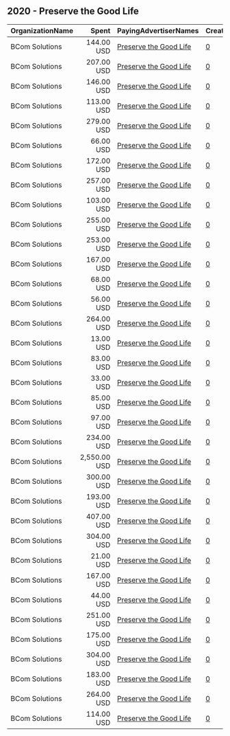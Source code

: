 ## 2020 - Preserve the Good Life 
|OrganizationName|Spent|PayingAdvertiserNames|CreativeUrls|Impressions|Genders|AgeBrackets|CountryCodes|BillingAddresses|CandidateBallotInformation|
|:---|---:|:---|:---|---:|:---|:---|:---|:---|:---|
|BCom Solutions|144.00 USD|[Preserve the Good Life](2020/Preserve_the_Good_Life.md)|[0](https://www.snap.com/political-ads/asset/886b6c142b35f5fae6c151d6992494675f3355891af25963abc27cd884654744?mediaType=jpg)|44,198||18+|united states|"919 Central Ave,Auburn,68305,US"|Blood Weber Bostar Hester|
|BCom Solutions|207.00 USD|[Preserve the Good Life](2020/Preserve_the_Good_Life.md)|[0](https://www.snap.com/political-ads/asset/297b5d96d279e26d552233566aa5fbe1310853db302b3ead917c7e68d15e7e17?mediaType=jpg)|51,297||18+|united states|"919 Central Ave,Auburn,68305,US"|Blood Weber Bostar Hester|
|BCom Solutions|146.00 USD|[Preserve the Good Life](2020/Preserve_the_Good_Life.md)|[0](https://www.snap.com/political-ads/asset/216c7823d90f764f96c94cb59e39f9076e4958eef7e9edbb893ab167fae4634c?mediaType=jpg)|44,725||18+|united states|"919 Central Ave,Auburn,68305,US"|Blood Weber Bostar Hester|
|BCom Solutions|113.00 USD|[Preserve the Good Life](2020/Preserve_the_Good_Life.md)|[0](https://www.snap.com/political-ads/asset/918a8044bb024c7455ed71b01066c37f1000c892e6223e01e81bbc15b41af174?mediaType=jpg)|28,936||18+|united states|"919 Central Ave,Auburn,68305,US"|Blood Weber Bostar Hester|
|BCom Solutions|279.00 USD|[Preserve the Good Life](2020/Preserve_the_Good_Life.md)|[0](https://www.snap.com/political-ads/asset/29e00c4505d6fab529e0dcf24b8960083042b387bb256363090271b96fb00c9f?mediaType=jpg)|84,678||18+|united states|"919 Central Ave,Auburn,68305,US"|Blood Weber Bostar Hester|
|BCom Solutions|66.00 USD|[Preserve the Good Life](2020/Preserve_the_Good_Life.md)|[0](https://www.snap.com/political-ads/asset/04c91686f09670934e81112e17a6fbf28589700ad28cb0acd21b24f0189dbeec?mediaType=jpg)|16,865||18+|united states|"919 Central Ave,Auburn,68305,US"|Blood Weber Bostar Hester|
|BCom Solutions|172.00 USD|[Preserve the Good Life](2020/Preserve_the_Good_Life.md)|[0](https://www.snap.com/political-ads/asset/cb7cff0e535b92c1f4322cae60bfc2f4f394ae23e47bfc034d681016b32d57c0?mediaType=jpg)|42,762||18+|united states|"919 Central Ave,Auburn,68305,US"|Blood Weber Bostar Hester|
|BCom Solutions|257.00 USD|[Preserve the Good Life](2020/Preserve_the_Good_Life.md)|[0](https://www.snap.com/political-ads/asset/84f454d3217dac217bb486a5da60c9fe6ea5030730bbf685a6fd30cf8f580480?mediaType=jpg)|63,660||18+|united states|"919 Central Ave,Auburn,68305,US"|Blood Weber Bostar Hester|
|BCom Solutions|103.00 USD|[Preserve the Good Life](2020/Preserve_the_Good_Life.md)|[0](https://www.snap.com/political-ads/asset/49481ba3c27e686f845c849b1622a37b1ce346ae05e2c7ed0ab3c13132fe5f6f?mediaType=jpg)|26,243||18+|united states|"919 Central Ave,Auburn,68305,US"|Blood Weber Bostar Hester|
|BCom Solutions|255.00 USD|[Preserve the Good Life](2020/Preserve_the_Good_Life.md)|[0](https://www.snap.com/political-ads/asset/f252d44c5ca02406a2522f35e8549379b9e46d4740b9cfd46484af813c00526f?mediaType=jpg)|63,191||18+|united states|"919 Central Ave,Auburn,68305,US"|Blood Weber Bostar Hester|
|BCom Solutions|253.00 USD|[Preserve the Good Life](2020/Preserve_the_Good_Life.md)|[0](https://www.snap.com/political-ads/asset/4bdd68d112a730d272d7cb6c2e687456d11a00df607486e4ae6785c3d1b0956e?mediaType=jpg)|75,816||18+|united states|"919 Central Ave,Auburn,68305,US"|Blood Weber Bostar Hester|
|BCom Solutions|167.00 USD|[Preserve the Good Life](2020/Preserve_the_Good_Life.md)|[0](https://www.snap.com/political-ads/asset/c9f5caa96c2a3a79822dd46574a8aa3f40ab3494ad03d01c0e3ee75602d4000f?mediaType=jpg)|42,548||18+|united states|"919 Central Ave,Auburn,68305,US"|Blood Weber Bostar Hester|
|BCom Solutions|68.00 USD|[Preserve the Good Life](2020/Preserve_the_Good_Life.md)|[0](https://www.snap.com/political-ads/asset/24d4af8d0472b9189351d5bff248e4e3d74aa7a65acf09b5333bce073b03dcce?mediaType=jpg)|17,312||18+|united states|"919 Central Ave,Auburn,68305,US"|Blood Weber Bostar Hester|
|BCom Solutions|56.00 USD|[Preserve the Good Life](2020/Preserve_the_Good_Life.md)|[0](https://www.snap.com/political-ads/asset/58aa400993b814409c3ef11d75d74c59a566c60680a7c714cd30f46a4ff677a9?mediaType=jpg)|17,130||18+|united states|"919 Central Ave,Auburn,68305,US"|Blood Weber Bostar Hester|
|BCom Solutions|264.00 USD|[Preserve the Good Life](2020/Preserve_the_Good_Life.md)|[0](https://www.snap.com/political-ads/asset/cf195d7a8f289d13ba99a049979f09c043c38e7968fec346450f06e3086e6ec5?mediaType=jpg)|65,387||18+|united states|"919 Central Ave,Auburn,68305,US"|Blood Weber Bostar Hester|
|BCom Solutions|13.00 USD|[Preserve the Good Life](2020/Preserve_the_Good_Life.md)|[0](https://www.snap.com/political-ads/asset/08709897b1f109e95e980934c8e02b36f53303f1228a55cadcf42c3cebc4b62f?mediaType=jpg)|3,591||18+|united states|"919 Central Ave,Auburn,68305,US"|Blood Weber Bostar Hester|
|BCom Solutions|83.00 USD|[Preserve the Good Life](2020/Preserve_the_Good_Life.md)|[0](https://www.snap.com/political-ads/asset/f3eee178182d549c70dbc68d06b21d50ed329fe56b91d85f246178ca94797e3c?mediaType=jpg)|21,386||18+|united states|"919 Central Ave,Auburn,68305,US"|Blood Weber Bostar Hester|
|BCom Solutions|33.00 USD|[Preserve the Good Life](2020/Preserve_the_Good_Life.md)|[0](https://www.snap.com/political-ads/asset/e8797b1a38089c359bd46e364a77fad9ed94b3cd4e4b7b3f3a7488292de4a0d7?mediaType=jpg)|10,495||18+|united states|"919 Central Ave,Auburn,68305,US"|Blood Weber Bostar Hester|
|BCom Solutions|85.00 USD|[Preserve the Good Life](2020/Preserve_the_Good_Life.md)|[0](https://www.snap.com/political-ads/asset/c66744f679c789d04497680b64473e8cbe282bf32e5155f2b99b1a955e64a0f4?mediaType=jpg)|21,761||18+|united states|"919 Central Ave,Auburn,68305,US"|Blood Weber Bostar Hester|
|BCom Solutions|97.00 USD|[Preserve the Good Life](2020/Preserve_the_Good_Life.md)|[0](https://www.snap.com/political-ads/asset/51be52bd8d95dc08c6a2f68356e15ac72b161248e7defbc31c110f3ad5bc4f2a?mediaType=jpg)|24,817||18+|united states|"919 Central Ave,Auburn,68305,US"|Blood Weber Bostar Hester|
|BCom Solutions|234.00 USD|[Preserve the Good Life](2020/Preserve_the_Good_Life.md)|[0](https://www.snap.com/political-ads/asset/5cbd6357ed00ca58e018ddcc5325e44f915db6771a06f47897bbf58d0674667f?mediaType=jpg)|70,813||18+|united states|"919 Central Ave,Auburn,68305,US"|Blood Weber Bostar Hester|
|BCom Solutions|2,550.00 USD|[Preserve the Good Life](2020/Preserve_the_Good_Life.md)|[0](https://www.snap.com/political-ads/asset/f4966002e33b0666e96c780904289f7f7de3d8d618d69c4d90b63d93ddc93b67?mediaType=jpg)|807,924||18+|united states|"919 Central Ave,Auburn,68305,US"|Blood Weber Bostar Hester|
|BCom Solutions|300.00 USD|[Preserve the Good Life](2020/Preserve_the_Good_Life.md)|[0](https://www.snap.com/political-ads/asset/891873cd829fc9c4a3acdd4213dad4630517ace5d2a841b03c8a372e61299e1d?mediaType=jpg)|93,031||18+|united states|"919 Central Ave,Auburn,68305,US"|Blood Weber Bostar Hester|
|BCom Solutions|193.00 USD|[Preserve the Good Life](2020/Preserve_the_Good_Life.md)|[0](https://www.snap.com/political-ads/asset/cffa66b906068a64f847594d9f3a2d972177bebd6b33ec2c811a0bb790dff19e?mediaType=jpg)|57,096||18+|united states|"919 Central Ave,Auburn,68305,US"|Blood Weber Bostar Hester|
|BCom Solutions|407.00 USD|[Preserve the Good Life](2020/Preserve_the_Good_Life.md)|[0](https://www.snap.com/political-ads/asset/0eff2b4ace2a4e8c681bb7d75c6f7fb8fe2bc1a8f5920067a25730b7e23c8b7c?mediaType=jpg)|100,695||18+|united states|"919 Central Ave,Auburn,68305,US"|Blood Weber Bostar Hester|
|BCom Solutions|304.00 USD|[Preserve the Good Life](2020/Preserve_the_Good_Life.md)|[0](https://www.snap.com/political-ads/asset/433c2a17bce8e9db3b93d2be42b8f5feafff5c04be6e31a0983e85dadef20b71?mediaType=jpg)|91,169||18+|united states|"919 Central Ave,Auburn,68305,US"|Blood Weber Bostar Hester|
|BCom Solutions|21.00 USD|[Preserve the Good Life](2020/Preserve_the_Good_Life.md)|[0](https://www.snap.com/political-ads/asset/5a0c4b3486c321d218475dc8fc96745cdd0a6fb0d1311c9ddd79aacd7da11c61?mediaType=jpg)|5,663||18+|united states|"919 Central Ave,Auburn,68305,US"|Blood Weber Bostar Hester|
|BCom Solutions|167.00 USD|[Preserve the Good Life](2020/Preserve_the_Good_Life.md)|[0](https://www.snap.com/political-ads/asset/92bbb6fd80d5fe82d490c157e0304030fe7ccce6a1369cdcc5d7ddd041448da8?mediaType=jpg)|50,747||18+|united states|"919 Central Ave,Auburn,68305,US"|Blood Weber Bostar Hester|
|BCom Solutions|44.00 USD|[Preserve the Good Life](2020/Preserve_the_Good_Life.md)|[0](https://www.snap.com/political-ads/asset/a2ad50d19ebdc29948b93455e24a530375ede7b5e32a809fc3c2217851725ec8?mediaType=jpg)|11,194||18+|united states|"919 Central Ave,Auburn,68305,US"|Blood Weber Bostar Hester|
|BCom Solutions|251.00 USD|[Preserve the Good Life](2020/Preserve_the_Good_Life.md)|[0](https://www.snap.com/political-ads/asset/ea1505b7a6527d7eea23273bc199f5e9460d710aa8e1b4633d3d86030d4ab556?mediaType=jpg)|75,716||18+|united states|"919 Central Ave,Auburn,68305,US"|Blood Weber Bostar Hester|
|BCom Solutions|175.00 USD|[Preserve the Good Life](2020/Preserve_the_Good_Life.md)|[0](https://www.snap.com/political-ads/asset/2754ee5b69fa36481d8574597b8103545cab60bd20fba941a5a8482b5e09350d?mediaType=jpg)|43,248||18+|united states|"919 Central Ave,Auburn,68305,US"|Blood Weber Bostar Hester|
|BCom Solutions|304.00 USD|[Preserve the Good Life](2020/Preserve_the_Good_Life.md)|[0](https://www.snap.com/political-ads/asset/b43d1c562d93e01b97ae9d6484d4fd5c8445c40296cd90ac3569c67ad5d0a856?mediaType=jpg)|75,223||18+|united states|"919 Central Ave,Auburn,68305,US"|Blood Weber Bostar Hester|
|BCom Solutions|183.00 USD|[Preserve the Good Life](2020/Preserve_the_Good_Life.md)|[0](https://www.snap.com/political-ads/asset/5bf6547da8010a7c59aead022dbc7d8c7a4f69f60d77d1b7f1309053a84b0ab2?mediaType=jpg)|55,848||18+|united states|"919 Central Ave,Auburn,68305,US"|Blood Weber Bostar Hester|
|BCom Solutions|264.00 USD|[Preserve the Good Life](2020/Preserve_the_Good_Life.md)|[0](https://www.snap.com/political-ads/asset/a8f1532db9046970ddc880318f2239db20fbafef4e7348864c8ea2f8387f43a7?mediaType=jpg)|65,350||18+|united states|"919 Central Ave,Auburn,68305,US"|Blood Weber Bostar Hester|
|BCom Solutions|114.00 USD|[Preserve the Good Life](2020/Preserve_the_Good_Life.md)|[0](https://www.snap.com/political-ads/asset/4d34d8856a83b28eb5d8e3539539ba34c11a97b43661de635cd9d53a4eb60e08?mediaType=jpg)|29,144||18+|united states|"919 Central Ave,Auburn,68305,US"|Blood Weber Bostar Hester|

